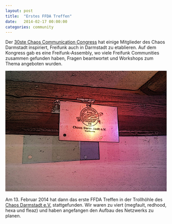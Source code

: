 ```yaml
---
layout: post
title:  "Erstes FFDA Treffen"
date:   2014-02-17 00:00:00
categories: community
---
```


Der [30ste Chaos Communication Congress](https://de.wikipedia.org/wiki/Chaos_Communication_Congress) hat einige Mitglieder des Chaos Darmstadt inspiriert, Freifunk auch in Darmstadt zu etablieren. Auf dem Kongress gab es eine Freifunk-Assembly, wo viele Freifunk Communities zusammen gefunden haben, Fragen beantwortet und Workshops zum Thema angeboten wurden.

![Bild des CDA-Schildes](/images/posts/2014-02-17-cda.jpg "Trollhöhle!! <3")


Am 13. Februar 2014 hat dann das erste FFDA Treffen in der Trollhöhle des [Chaos Darmstadt e.V.](https://chaos-darmstadt.de/) stattgefunden. Wir waren zu viert (megfault, redhood, hexa und fleaz) und haben angefangen den Aufbau des Netzwerks zu planen.
